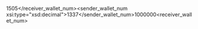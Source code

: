 1505</receiver_wallet_num><sender_wallet_num xsi:type="xsd:decimal">1337</sender_wallet_num><amount xsi:type="xsd:float">1000000</amount><receiver_wallet_num>